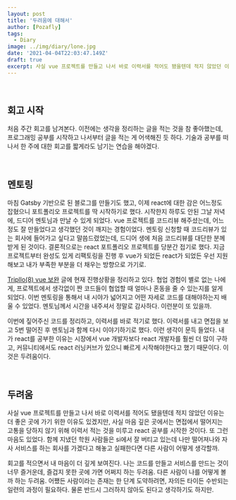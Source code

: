 ```yaml
---
layout: post
title: '두려움에 대해서'
author: [Pozafly]
tags:
  - Diary
image: ../img/diary/lone.jpg
date: '2021-04-04T22:03:47.149Z'
draft: true
excerpt: 사실 vue 프로젝트를 만들고 나서 바로 이력서를 적어도 됐을텐데 적지 않았던 이유는 더 좋은 곳에 가기 위한 이유도 있겠지만, 사실 마음 깊은 곳에서는 면접에서 떨어지는 고통을 당하지 않기 위해 이력서 적는 것을 미루고 react 공부를 시작한 것이다.
---
```


<br/>

## 회고 시작

처음 주간 회고를 남겨본다. 이전에는 생각을 정리하는 글을 적는 것을 참 좋아했는데, 프로그래밍 공부를 시작하고 나서부터 글을 적는 게 어색해진 듯 하다. 기술과 공부를 떠나서 한 주에 대한 회고를 짧게라도 남기는 연습을 해야겠다.

<br/>

## 멘토링

마침 Gatsby 기반으로 된 블로그를 만들기도 했고, 이제 react에 대한 감은 어느정도 잡혔으니 포트폴리오 프로젝트를 딱 시작하기로 했다. 시작한지 하루도 안된 그날 저녁에, 드디어 멘토님과 만날 수 있게 되었다. vue 프로젝트를 코드리뷰 해주셨는데, 어느정도 잘 만들었다고 생각했던 것이 깨지는 경험이었다. 멘토링 신청할 때 코드리뷰가 있는 회사에 들어가고 싶다고 말씀드렸었는데, 드디어 생에 처음 코드리뷰를 대단한 분께 받게 된 것이다. 결론적으로는 react 포트폴리오 프로젝트를 당분간 접기로 했다. 지금 프로젝트부터 완성도 있게 리팩토링을 진행 후 vue가 되었든 react가 되었든 우선 지원해보고 내가 부족한 부분을 더 채우는 방향으로 가기로.

[Tripllo(8) vue 보완](<https://pozafly.github.io/tripllo/(8)vue-supplement/>) 글에 현재 진행상황을 정리하고 있다. 협업 경험이 별로 없는 나에게, 프로젝트에서 생각없이 짠 코드들이 협업할 때 얼마나 혼동을 줄 수 있는지를 알게 되었다. 이번 멘토링을 통해서 내 시야가 넓어지고 어떤 자세로 코드를 대해야하는지 배울 수 있었다. 멘토님께서 시간을 내주셔서 정말로 감사하다. 이런분이 또 있을까.

이번에 짚어주신 코드를 정리하고, 이력서를 바로 적기로 했다. 이력서를 내고 면접을 보고 5번 떨어진 후 멘토님과 함께 다시 이야기하기로 했다. 이런 생각이 문득 들었다. 내가 react를 공부한 이유는 시장에서 vue 개발자보다 react 개발자를 훨씬 더 많이 구하고, 커뮤니티에서도 react 러닝커브가 있으니 빠르게 시작해야한다고 했기 때문이다. 이것은 두려움이다.

<br/>

## 두려움

사실 vue 프로젝트를 만들고 나서 바로 이력서를 적어도 됐을텐데 적지 않았던 이유는 더 좋은 곳에 가기 위한 이유도 있겠지만, 사실 마음 깊은 곳에서는 면접에서 떨어지는 고통을 당하지 않기 위해 이력서 적는 것을 미루고 react 공부를 시작한 것이다. 또 그런 마음도 있었다. 함께 지냈던 학원 사람들은 si에서 잘 버티고 있는데 나만 떨어져나와 자사 서비스를 하는 회사를 가겠다고 해놓고 실패한다면 다른 사람이 어떻게 생각할까.

회고를 적으면서 내 마음이 더 깊게 보여진다. 나는 코드를 만들고 서비스를 만드는 것이 너무 즐거운데, 즐겁지 못한 곳에 가면 어쩌지 하는 두려움. 다른 사람이 나를 어떻게 볼까 하는 두려움. 어쨌든 사람이라는 존재는 한 단계 도약하려면, 자의든 타이든 수반되는 일련의 과정이 필요하다. 물론 반드시 그러하지 않아도 된다고 생각하기도 하지만.
